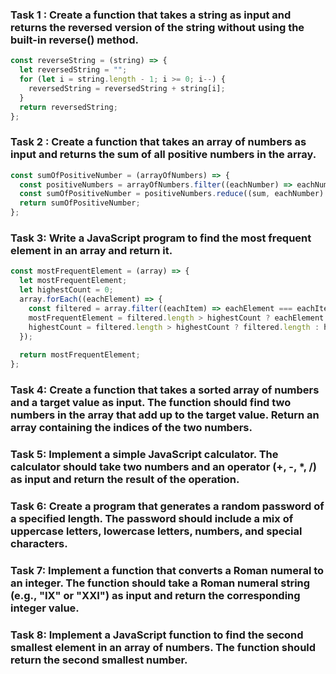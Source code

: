 ### Task 1 : Create a function that takes a string as input and returns the reversed version of the string without using the built-in reverse() method.

```javaScript
const reverseString = (string) => {
  let reversedString = "";
  for (let i = string.length - 1; i >= 0; i--) {
    reversedString = reversedString + string[i];
  }
  return reversedString;
};
```

### Task 2 : Create a function that takes an array of numbers as input and returns the sum of all positive numbers in the array.

```javaScript
const sumOfPositiveNumber = (arrayOfNumbers) => {
  const positiveNumbers = arrayOfNumbers.filter((eachNumber) => eachNumber > 0);
  const sumOfPositiveNumber = positiveNumbers.reduce((sum, eachNumber) => sum + eachNumber, 0);
  return sumOfPositiveNumber;
};
```

### Task 3: Write a JavaScript program to find the most frequent element in an array and return it.

```javaScript
const mostFrequentElement = (array) => {
  let mostFrequentElement;
  let highestCount = 0;
  array.forEach((eachElement) => {
    const filtered = array.filter((eachItem) => eachElement === eachItem);
    mostFrequentElement = filtered.length > highestCount ? eachElement : mostFrequentElement;
    highestCount = filtered.length > highestCount ? filtered.length : highestCount;
  });
  
  return mostFrequentElement;
};
```
### Task 4: Create a function that takes a sorted array of numbers and a target value as input. The function should find two numbers in the array that add up to the target value. Return an array containing the indices of the two numbers.

### Task 5: Implement a simple JavaScript calculator. The calculator should take two numbers and an operator (+, -, \*, /) as input and return the result of the operation.

### Task 6: Create a program that generates a random password of a specified length. The password should include a mix of uppercase letters, lowercase letters, numbers, and special characters.

### Task 7: Implement a function that converts a Roman numeral to an integer. The function should take a Roman numeral string (e.g., "IX" or "XXI") as input and return the corresponding integer value.

### Task 8: Implement a JavaScript function to find the second smallest element in an array of numbers. The function should return the second smallest number.
